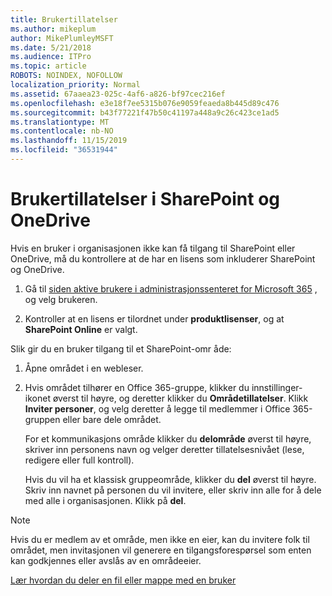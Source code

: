 ```yaml
---
title: Brukertillatelser
ms.author: mikeplum
author: MikePlumleyMSFT
ms.date: 5/21/2018
ms.audience: ITPro
ms.topic: article
ROBOTS: NOINDEX, NOFOLLOW
localization_priority: Normal
ms.assetid: 67aaea23-025c-4af6-a826-bf97cec216ef
ms.openlocfilehash: e3e18f7ee5315b076e9059feaeda8b445d89c476
ms.sourcegitcommit: b43f77221f47b50c41197a448a9c26c423ce1ad5
ms.translationtype: MT
ms.contentlocale: nb-NO
ms.lasthandoff: 11/15/2019
ms.locfileid: "36531944"
---
```

# <a name="user-permissions-in-sharepoint-and-onedrive"></a>Brukertillatelser i SharePoint og OneDrive

Hvis en bruker i organisasjonen ikke kan få tilgang til SharePoint eller OneDrive, må du kontrollere at de har en lisens som inkluderer SharePoint og OneDrive. 
  
1. Gå til [siden aktive brukere i administrasjonssenteret for Microsoft 365](https://portal.office.com/adminportal/home#/users) , og velg brukeren. 
    
2. Kontroller at en lisens er tilordnet under **produktlisenser**, og at **SharePoint Online** er valgt. 
    
 Slik gir du en bruker tilgang til et SharePoint-omr åde: 
  
1. Åpne området i en webleser.
    
2. Hvis området tilhører en Office 365-gruppe, klikker du innstillinger-ikonet øverst til høyre, og deretter klikker du **Områdetillatelser**. Klikk **Inviter personer**, og velg deretter å legge til medlemmer i Office 365-gruppen eller bare dele området. 
    
    For et kommunikasjons område klikker du **delområde** øverst til høyre, skriver inn personens navn og velger deretter tillatelsesnivået (lese, redigere eller full kontroll). 
    
    Hvis du vil ha et klassisk gruppeområde, klikker du **del** øverst til høyre. Skriv inn navnet på personen du vil invitere, eller skriv inn alle for å dele med alle i organisasjonen. Klikk på **del**.
    
> [!NOTE]
> Hvis du er medlem av et område, men ikke en eier, kan du invitere folk til området, men invitasjonen vil generere en tilgangsforespørsel som enten kan godkjennes eller avslås av en områdeeier. 
  
[Lær hvordan du deler en fil eller mappe med en bruker](https://go.microsoft.com/fwlink/?linkid=533408)
  

